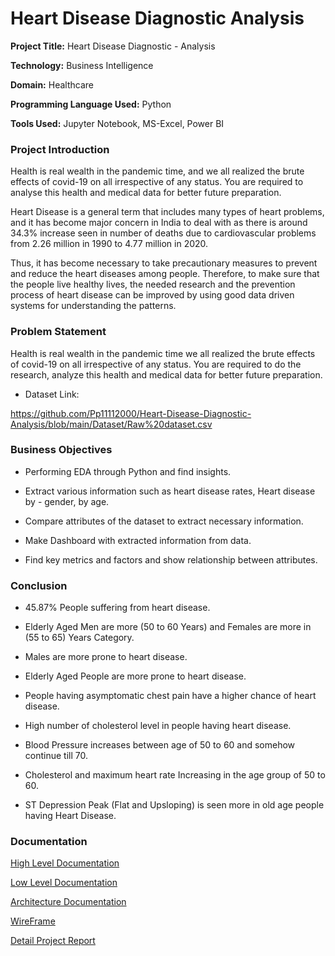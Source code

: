 # Heart Disease Diagnostic Analysis 

__Project Title:__ Heart Disease Diagnostic - Analysis

__Technology:__ Business Intelligence

__Domain:__ Healthcare

__Programming Language Used:__ Python

__Tools Used:__ Jupyter Notebook, MS-Excel, Power BI

### Project Introduction

Health is real wealth in the pandemic time, and we all realized the brute effects of covid-19 on all irrespective of any status. You are required to analyse this health and medical data for better future preparation. 

Heart Disease is a general term that includes many types of heart problems, and it has become major concern in India to deal with as there is around 34.3% increase seen in number of deaths due to cardiovascular problems from 2.26 million in 1990 to 4.77 million in 2020.

Thus, it has become necessary to take precautionary measures to prevent and reduce the heart diseases among people. Therefore, to make sure that the people live healthy lives, the needed research and the prevention process of heart disease can be improved by using good data driven systems for understanding the patterns.

### Problem Statement

Health is real wealth in the pandemic time we all realized the brute effects of covid-19 on all irrespective of any status. You are required to do the research, analyze this health and medical data for better future preparation. 

- Dataset Link: 

https://github.com/Pp11112000/Heart-Disease-Diagnostic-Analysis/blob/main/Dataset/Raw%20dataset.csv

### Business Objectives

-	Performing EDA through Python and find insights.

-	Extract various information such as heart disease rates, Heart disease by - gender, by age.

-	Compare attributes of the dataset to extract necessary information.

-	Make Dashboard with extracted information from data.

-	Find key metrics and factors and show relationship between attributes.

### Conclusion

- 45.87% People suffering from heart disease.

- Elderly Aged Men are more (50 to 60 Years) and Females are more in (55 to 65) Years Category.

- Males are more prone to heart disease.

- Elderly Aged People are more prone to heart disease.

- People having asymptomatic chest pain have a higher chance of heart disease.

- High number of cholesterol level in people having heart disease.

- Blood Pressure increases between age of 50 to 60 and somehow continue till 70.

- Cholesterol and maximum heart rate Increasing in the age group of 50 to 60.

- ST Depression Peak (Flat and Upsloping) is seen more in old age people having Heart Disease.

### Documentation

[High Level Documentation](https://github.com/Pp11112000/Heart-Disease-Diagnostic-Analysis/blob/main/Documentation/HLD%20(High%20Level%20Design).pdf)

[Low Level Documentation](https://github.com/Pp11112000/Heart-Disease-Diagnostic-Analysis/blob/main/Documentation/LLD%20(Low%20Level%20Design).pdf)

[Architecture Documentation](https://github.com/Pp11112000/Heart-Disease-Diagnostic-Analysis/blob/main/Documentation/Architecture%20Design.pdf)

[WireFrame](https://github.com/Pp11112000/Heart-Disease-Diagnostic-Analysis/blob/main/Documentation/Wireframe%20Document.pdf)

[Detail Project Report]()
